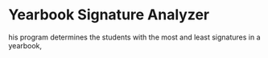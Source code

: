 # Yearbook Signature Analyzer
 his program determines the students with the most and least signatures in a yearbook,
